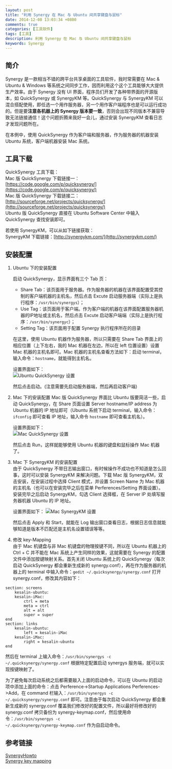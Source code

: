 ```yaml
---
layout: post
title: "利用 Synergy 在 Mac 与 Ubuntu 间共享键盘与鼠标"
date: 2014-12-08 13:03:34 +0800
comments: true
categories: [工具软件]
tags: [工具]
description: 利用 Synergy 在 Mac 与 Ubuntu 间共享键盘与鼠标
keywords: Synergy
---
```


## 简介
Synergy 是一款相当不错的跨平台共享桌面的工具软件，我时常需要在 Mac & Ubuntu & Windows 等系统之间同步工作，因而利用这个这个工具能够大大提供生产效率。由于 Synergy 没有 UI 界面，程序员们开发了各种带界面的开源版本，如 QuickSynergy 或 SynergyKM 等。QuickSynergy 与 SynergyKM 可以混合搭配使用，即任选一个用作服务器，另一个用作客户端程序也是可以运行成功的。但是要**注意各机器上的 Synergy 版本要一致**，否则会出现不同版本不兼容导致无法链接通信！这个问题折腾来我好一会儿，通过安装 SynergyKM 查看日志才发现问题所在。

在本例中，使用 QuickSynergy 作为客户端和服务器，作为服务器的机器安装 Ubuntu 系统，客户端机器安装 Mac 系统。

<!--more-->

## 工具下载
QuickSynergy 工具下载：  
Mac 版 QuickSynergy 下载链接一：[https://code.google.com/p/quicksynergy/](https://code.google.com/p/quicksynergy/)    
Mac 版 QuickSynergy 下载链接二：[http://sourceforge.net/projects/quicksynergy/](http://sourceforge.net/projects/quicksynergy/)  
Ubuntu 版 QuickSynergy 直接在 Ubuntu Software Center 中输入 QuickSynergy 查找安装即可。

若使用 SynergyKM，可以从如下链接获取：  
SynergyKM 下载链接：[http://synergykm.com/](http://synergykm.com/)

## 安装配置
1. Ubuntu 下的安装配置

	启动 QuickSynergy，显示界面有三个 Tab 页：
	* Share Tab：该页面用于服务器。作为服务器的机器在该界面配置受其控制的客户端机器的主机名，然后点击 Excute 启动服务器端（实际上是执行程序：<code>/usr/bin/synergys</code>）；
	* Use Tag：该页面用于客户端。作为客户端的机器在该界面配置服务器机器的IP地址或主机名，然后点击 Excute 启动客户端端（实际上是执行程序：<code>/usr/bin/synergyc</code>）；
	* Setting Tag：该页面用于配置 Synergy 执行程序所在的目录
	
	在这里，使用 Ubuntu 机器作为服务器，所以只需要在 Share Tab 界面上的相应位置（上下左右，我的 Mac 机器在左边，所以在 left 位置设置）设置 Mac 机器的主机名即可。Mac 机器的主机名查看方法如下：启动 terminal，输入命令：<code>hostname</code>，就能得到主机名。  

	设置界面如下：  
	![Ubuntu QuickSynergy 设置](http://i.imgur.com/ZhCLJVS.png)

	然后点击启动。(注意需要先启动服务器端，然后再启动客户端)

2. Mac 下的安装配置
Mac 版 QuickSynergy 界面比 Ubuntu 版要简洁一些，启动 QuickSynergy，在 Share 页面设置 Server hostname/IP address 为 Ubuntu 机器的 IP 地址即可（Ubuntu 系统下启动 terminal，输入命令：<code>ifconfig</code> 即可查看 IP 地址，输入命令 <code>hostname</code> 即可查看主机名）。  

	设置界面如下：  
	![Mac QuickSynergy 设置](http://i.imgur.com/kKxpgnx.png)
	
	然后点击 Run，这样就能够使用 Ubuntu 机器的键盘和鼠标操作 Mac 机器了。

3. Mac 下 SynergyKM 的安装配置  
由于 QuickSynergy 不带日志输出窗口，有时候操作不成功也不知道是怎么回事，这时可以安装 SynergyKM 来解决问题。下载 Mac 版 SynergyKM，双击安装，在安装过程中选择 Client 模式，并设置 Screen Name 为 Mac 机器的主机名（也可以在安装完毕之后在菜单 Perferences/Setting 界面设置）。安装完毕之后启动 SynergyKM，勾选 Client 选择框，在 Server IP 处填写服务器机器 Ubuntu 的 IP 地址。  

	设置界面如下：
	![Mac SynergyKM 设置](http://i.imgur.com/nNcKVPg.png)

	然后点击 Apply 和 Start，就能在 Log 输出窗口查看日志，根据日志信息就能够知道是版本不匹配还是主机名设置错误等等。

4. 修改 key-Mapping  
由于 Mac 机键盘与非 Mac 机键盘的物理按键不同，所以在 Ubuntu 机器上的 Ctrl + C 并不能在 Mac 系统上产生同样的效果，这就需要在 Synergy 的配置文件中添加按键映射关系。首先关闭 Ubuntu 系统上的 QuickSynergy（每次启动 QuickSynergy 都会重新生成新的 synergy.conf），再在作为服务器的机器上的 terminal 中输入命令：<code>gedit ~/.quicksynergy/synergy.conf</code> 打开 synergy.conf，修改其内容如下：
```
section: screens
	kesalin-ubuntu:
	kesalin-iMac:
		ctrl = meta
		meta = ctrl
		alt = alt
		super = super
end
section: links
	kesalin-ubuntu:
		left = kesalin-iMac
	kesalin-iMac:
		right = kesalin-ubuntu
end
```  

然后在 terminal 上输入命令：<code>/usr/bin/synergys -c ~/.quicksynergy/synergy.conf</code> 根据特定配置启动 synergys 服务端，就可以实现按键映射了。

为了避免每次启动系统之后都需要敲入上面的启动命令，可以在 Ubuntu 的启动项中添加上面的命令：点击 Perference->Startup Applications Perferences->Add，在 command 栏输入：<code>/usr/bin/synergys -c ~/.quicksynergy/synergy.conf</code> 即可。注意由于每次启动 QuickSynergy 都会重新生成新的 synergy.conf 覆盖我们修改好的配置文件，所以最好将修改好的 synergy.conf 拷贝备份为 synergy-keymap.conf，然后使用命令：<code>/usr/bin/synergys -c ~/.quicksynergy/synergy-keymap.conf</code> 作为自启动命令。

## 参考链接
[SynergyHowto](https://help.ubuntu.com/community/SynergyHowto)  
[Synergy key mapping](http://superuser.com/questions/90223/synergy-key-mapping)  
